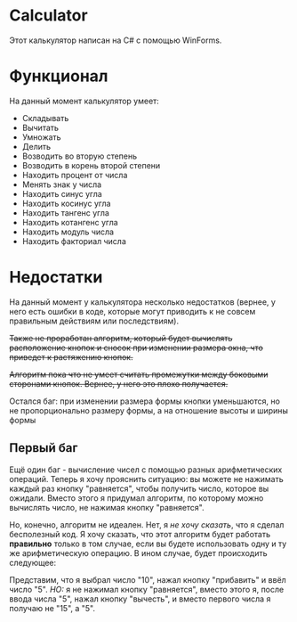# Calculator
Этот калькулятор написан на C# с помощью WinForms.

# Функционал
На данный момент калькулятор умеет:
- Складывать
- Вычитать
- Умножать
- Делить
- Возводить во вторую степень
- Возводить в корень второй степени
- Находить процент от числа
- Менять знак у числа
- Находить синус угла
- Находить косинус угла
- Находить тангенс угла
- Находить котангенс угла
- Находить модуль числа
- Находить факториал числа

# Недостатки
На данный момент у калькулятора несколько недостатков (вернее, у него есть ошибки в коде, которые могут приводить к не совсем правильным действиям или последствиям).

~~Также не проработан алгоритм, который будет вычислять расположение кнопок и сносок при изменении размера окна, что приведет к растяжению кнопок.~~

~~Алгоритм пока что не умеет считать промежутки между боковыми сторонами кнопок. Вернее, у него это плохо получается.~~

Остался баг: при изменении размера формы кнопки уменьшаются, но не пропорционально размеру формы, а на отношение высоты и ширины формы

## Первый баг
Ещё один баг - вычисление чисел с помощью разных арифметических операций. Теперь я хочу прояснить ситуацию: вы можете не нажимать каждый раз кнопку "равняется", чтобы получить число, которое вы ожидали. Вместо этого я придумал алгоритм, по которому можно вычислять число, не нажимая кнопку "равняется".

Но, конечно, алгоритм не идеален. Нет, я *не хочу сказать*, что я сделал бесполезный код. Я хочу сказать, что этот алгоритм будет работать **правильно** только в том случае, если вы будете использовать одну и ту же арифметическую операцию. В ином случае, будет происходить следующее:

Представим, что я выбрал число "10", нажал кнопку "прибавить" и ввёл число "5". *НО:* я не нажимал кнопку "равняется", вместо этого я, после ввода числа "5", нажал кнопку "вычесть", и вместо первого числа я получаю не "15", а "5".
